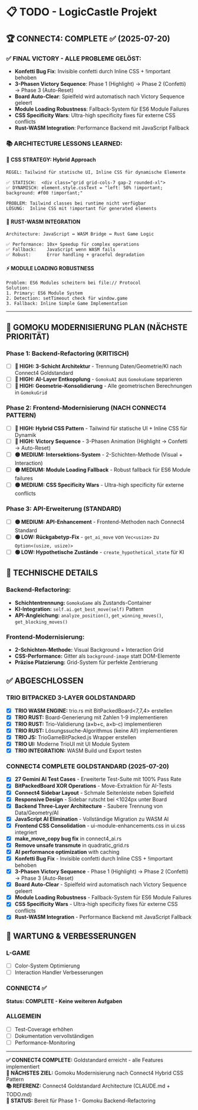 # 📋 TODO - LogicCastle Projekt

## 🏆 CONNECT4: COMPLETE ✅ (2025-07-20)

### ✅ FINAL VICTORY - ALLE PROBLEME GELÖST:
- **Konfetti Bug Fix**: Invisible confetti durch Inline CSS + !important behoben
- **3-Phasen Victory Sequence**: Phase 1 (Highlight) → Phase 2 (Confetti) → Phase 3 (Auto-Reset)
- **Board Auto-Clear**: Spielfeld wird automatisch nach Victory Sequence geleert
- **Module Loading Robustness**: Fallback-System für ES6 Module Failures
- **CSS Specificity Wars**: Ultra-high specificity fixes für externe CSS conflicts
- **Rust-WASM Integration**: Performance Backend mit JavaScript Fallback

### 📚 ARCHITECTURE LESSONS LEARNED:

#### 🎨 **CSS STRATEGY: Hybrid Approach**
```
REGEL: Tailwind für statische UI, Inline CSS für dynamische Elemente

✅ STATISCH:  <div class="grid grid-cols-7 gap-2 rounded-xl">
✅ DYNAMISCH: element.style.cssText = "left: 50% !important; background: #f00 !important;"

PROBLEM: Tailwind classes bei runtime nicht verfügbar
LÖSUNG:  Inline CSS mit !important für generated elements
```

#### 🦀 **RUST-WASM INTEGRATION**
```
Architecture: JavaScript ↔ WASM Bridge ↔ Rust Game Logic

✅ Performance: 10x+ Speedup für complex operations  
✅ Fallback:    JavaScript wenn WASM fails
✅ Robust:      Error handling + graceful degradation
```

#### ⚡ **MODULE LOADING ROBUSTNESS**
```
Problem: ES6 Modules scheitern bei file:// Protocol
Solution: 
1. Primary: ES6 Module System
2. Detection: setTimeout check für window.game
3. Fallback: Inline Simple Game Implementation
```

---

## 🚀 GOMOKU MODERNISIERUNG PLAN (NÄCHSTE PRIORITÄT)

### **Phase 1: Backend-Refactoring (KRITISCH)**
- [ ] **🔴 HIGH: 3-Schicht Architektur** - Trennung Daten/Geometrie/KI nach Connect4 Goldstandard
- [ ] **🔴 HIGH: AI-Layer Entkopplung** - `GomokuAI` aus `GomokuGame` separieren
- [ ] **🔴 HIGH: Geometrie-Konsolidierung** - Alle geometrischen Berechnungen in `GomokuGrid`

### **Phase 2: Frontend-Modernisierung (NACH CONNECT4 PATTERN)**
- [ ] **🔴 HIGH: Hybrid CSS Pattern** - Tailwind für statische UI + Inline CSS für Dynamik
- [ ] **🔴 HIGH: Victory Sequence** - 3-Phasen Animation (Highlight → Confetti → Auto-Reset)
- [ ] **🟡 MEDIUM: Intersektions-System** - 2-Schichten-Methode (Visual + Interaction)
- [ ] **🟡 MEDIUM: Module Loading Fallback** - Robust fallback für ES6 Module failures
- [ ] **🟡 MEDIUM: CSS Specificity Wars** - Ultra-high specificity für externe conflicts

### **Phase 3: API-Erweiterung (STANDARD)**
- [ ] **🟡 MEDIUM: API-Enhancement** - Frontend-Methoden nach Connect4 Standard
- [ ] **🟢 LOW: Rückgabetyp-Fix** - `get_ai_move` von `Vec<usize>` zu `Option<(usize, usize)>`
- [ ] **🟢 LOW: Hypothetische Zustände** - `create_hypothetical_state` für KI

## 🎯 TECHNISCHE DETAILS

### **Backend-Refactoring:**
- **Schichtentrennung:** `GomokuGame` als Zustands-Container
- **KI-Integration:** `self.ai.get_best_move(self)` Pattern
- **API-Angleichung:** `analyze_position()`, `get_winning_moves()`, `get_blocking_moves()`

### **Frontend-Modernisierung:**
- **2-Schichten-Methode:** Visual Background + Interaction Grid
- **CSS-Performance:** Gitter als `background-image` statt DOM-Elemente
- **Präzise Platzierung:** Grid-System für perfekte Zentrierung

## ✅ ABGESCHLOSSEN

### **TRIO BITPACKED 3-LAYER GOLDSTANDARD**
- [x] **TRIO WASM ENGINE:** trio.rs mit BitPackedBoard<7,7,4> erstellen
- [x] **TRIO RUST:** Board-Generierung mit Zahlen 1-9 implementieren
- [x] **TRIO RUST:** Trio-Validierung (a×b+c, a×b-c) implementieren
- [x] **TRIO RUST:** Lösungssuche-Algorithmus (keine AI!) implementieren
- [x] **TRIO JS:** TrioGameBitPacked.js Wrapper erstellen
- [x] **TRIO UI:** Moderne TrioUI mit UI Module System
- [x] **TRIO INTEGRATION:** WASM Build und Export testen

### **CONNECT4 COMPLETE GOLDSTANDARD (2025-07-20)**
- [x] **27 Gemini AI Test Cases** - Erweiterte Test-Suite mit 100% Pass Rate
- [x] **BitPackedBoard XOR Operations** - Move-Extraktion für AI-Tests
- [x] **Connect4 Sidebar Layout** - Schmale Seitenleiste neben Spielfeld
- [x] **Responsive Design** - Sidebar rutscht bei <1024px unter Board
- [x] **Backend Three-Layer Architecture** - Saubere Trennung von Data/Geometry/AI
- [x] **JavaScript AI Elimination** - Vollständige Migration zu WASM AI
- [x] **Frontend CSS Consolidation** - ui-module-enhancements.css in ui.css integriert
- [x] **make_move_copy bug fix** in connect4_ai.rs
- [x] **Remove unsafe transmute** in quadratic_grid.rs
- [x] **AI performance optimization** with caching
- [x] **Konfetti Bug Fix** - Invisible confetti durch Inline CSS + !important behoben  
- [x] **3-Phasen Victory Sequence** - Phase 1 (Highlight) → Phase 2 (Confetti) → Phase 3 (Auto-Reset)
- [x] **Board Auto-Clear** - Spielfeld wird automatisch nach Victory Sequence geleert
- [x] **Module Loading Robustness** - Fallback-System für ES6 Module Failures  
- [x] **CSS Specificity Wars** - Ultra-high specificity fixes für externe CSS conflicts
- [x] **Rust-WASM Integration** - Performance Backend mit JavaScript Fallback

## 🔧 WARTUNG & VERBESSERUNGEN

### **L-GAME**
- [ ] Color-System Optimierung
- [ ] Interaction Handler Verbesserungen

### **CONNECT4** ✅ 
**Status: COMPLETE - Keine weiteren Aufgaben**

### **ALLGEMEIN**
- [ ] Test-Coverage erhöhen
- [ ] Dokumentation vervollständigen
- [ ] Performance-Monitoring

---

**✅ CONNECT4 COMPLETE:** Goldstandard erreicht - alle Features implementiert  
**🎯 NÄCHSTES ZIEL:** Gomoku Modernisierung nach Connect4 Hybrid CSS Pattern  
**📚 REFERENZ:** Connect4 Goldstandard Architecture (CLAUDE.md + TODO.md)  
**🚀 STATUS:** Bereit für Phase 1 - Gomoku Backend-Refactoring